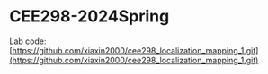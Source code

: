 # CEE298-2024Spring

Lab code: [https://github.com/xiaxin2000/cee298_localization_mapping_1.git](https://github.com/xiaxin2000/cee298_localization_mapping_1.git)
